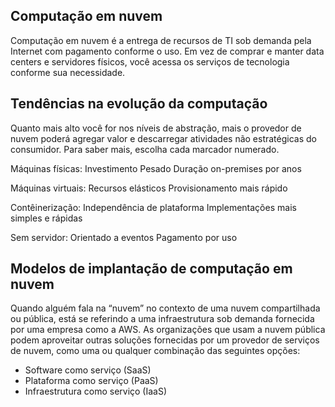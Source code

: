 ## Computação em nuvem

Computação em nuvem é a entrega de recursos de TI sob demanda pela Internet com pagamento conforme o uso. 
Em vez de comprar e manter data centers e servidores físicos, você acessa os serviços de tecnologia conforme sua necessidade.

## Tendências na evolução da computação

 Quanto mais alto você for nos níveis de abstração, mais o provedor de nuvem poderá agregar valor e descarregar atividades não estratégicas do consumidor. Para saber mais, escolha cada marcador numerado.

Máquinas físicas:
Investimento Pesado
Duração on-premises por anos

Máquinas virtuais:
Recursos elásticos
Provisionamento mais rápido

Contêinerização:
Independência de plataforma
Implementações mais simples e rápidas

Sem servidor:
Orientado a eventos
Pagamento por uso

## Modelos de implantação de computação em nuvem

Quando alguém fala na “nuvem” no contexto de uma nuvem compartilhada ou pública, está se referindo a uma infraestrutura sob demanda fornecida por uma empresa como a AWS. As organizações que usam a nuvem pública podem aproveitar outras soluções fornecidas por um provedor de serviços de nuvem, como uma ou qualquer combinação das seguintes opções:

* Software como serviço (SaaS)
* Plataforma como serviço (PaaS)
* Infraestrutura como serviço (IaaS)